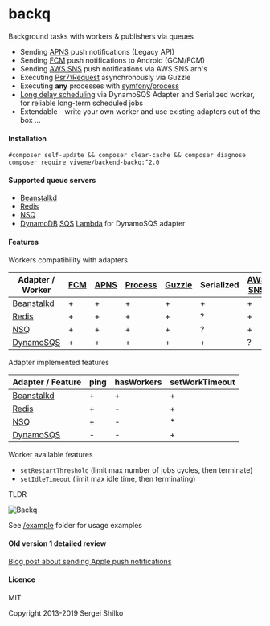 backq
=====

Background tasks with workers &amp; publishers via queues

* Sending [APNS](https://developer.apple.com/library/ios/documentation/NetworkingInternet/Conceptual/RemoteNotificationsPG/Chapters/ApplePushService.html#//apple_ref/doc/uid/TP40008194-CH100-SW9) push notifications (Legacy API)
* Sending [FCM](https://firebase.google.com/docs/cloud-messaging) push notifications to Android (GCM/FCM)
* Sending [AWS SNS](https://aws.amazon.com/sns/) push notifications via AWS SNS arn's
* Executing [Psr7\Request](https://www.php-fig.org/psr/psr-7/) asynchronously via Guzzle
* Executing **any** processes with [symfony/process](http://symfony.com/doc/current/components/process.html)
* [Long delay scheduling](https://aws.amazon.com/blogs/aws/new-manage-dynamodb-items-using-time-to-live-ttl/) via DynamoSQS Adapter and Serialized worker, for reliable long-term scheduled jobs 
* Extendable - write your own worker and use existing adapters out of the box ...

#### Installation
```
#composer self-update && composer clear-cache && composer diagnose
composer require viveme/backend-backq:^2.0
```

#### Supported queue servers

* [Beanstalkd](https://github.com/kr/beanstalkd/blob/master/doc/protocol.txt)
* [Redis](https://redis.io) 
* [NSQ](https://nsq.io) 
* [DynamoDB](https://aws.amazon.com/dynamodb/) [SQS](https://aws.amazon.com/sqs/) [Lambda](https://aws.amazon.com/lambda/) for DynamoSQS adapter

#### Features

Workers compatibility with adapters

| Adapter / Worker  |[FCM](https://firebase.google.com/docs/cloud-messaging)|[APNS](https://developer.apple.com/library/ios/documentation/NetworkingInternet/Conceptual/RemoteNotificationsPG/Chapters/ApplePushService.html#//apple_ref/doc/uid/TP40008194-CH100-SW9)|[Process](http://symfony.com/doc/current/components/process.html)|[Guzzle](https://www.php-fig.org/psr/psr-7/)|Serialized|[AWS SNS](https://aws.amazon.com/sns/)|[Closure](https://github.com/opis/closure)|
|----|---|---|---|---|---|---|---|
| [Beanstalkd](https://beanstalkd.github.io/)   | +  | +  | +  | +  | +  | +  | + |
| [Redis](https://redis.io)        | +  | +  | +  | +  | ?  | +  | + |
| [NSQ](https://nsq.io/)          | +  | +  | +  | +  | ?  | +  | ? |
| [DynamoSQS](https://aws.amazon.com/)    | +  | +  | +  | +  | +  | ?  | + |

Adapter implemented features

| Adapter / Feature  | ping  | hasWorkers  | setWorkTimeout |
|---|---|---|---|
| [Beanstalkd](https://beanstalkd.github.io/)  | + | +  | + 
| [Redis](https://redis.io) | + | - | + 
| [NSQ](https://nsq.io/) | + |  - | * 
| [DynamoSQS](https://aws.amazon.com/) | - | - | + 

Worker available features

- `setRestartThreshold` (limit max number of jobs cycles, then terminate)
- `setIdleTimeout` (limit max idle time, then terminating)

TLDR

![Backq](https://github.com/viveme/backend-backq/raw/master/example/example.jpg "Background tasks with workers and publishers via queues")

See [/example](https://github.com/viveme/backend-backq/tree/master/example) folder for usage examples

#### Old version 1 detailed review

[Blog post about sending Apple push notifications](http://moar.sshilko.com/2014/09/09/APNS-Workers/) 

#### Licence
MIT

Copyright 2013-2019 Sergei Shilko


